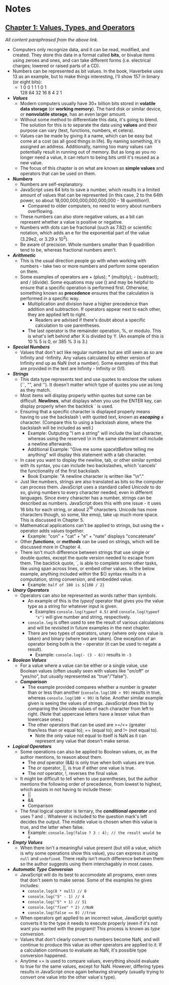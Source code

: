 # Notes

## [Chapter 1: Values, Types, and Operators](https://eloquentjavascript.net/3rd_edition/01_values.html)

*All content paraphrased from the above link.*

- Computers only recognize data, and it can be read, modified, and created. They store this data in a format called **bits**, or bivalue items using zeroes and ones, and can take different forms (i.e. electrical charges; lowered or raised parts of a CD).
- Numbers can be represented as bit values. In the book, Haverbeke uses 13 as an example, but to make things interesting, I'll show 157 in binary (or eight bits):
  -   1  0  0  1  1  1  0  1\
    128 64 32 16  8  4  2  1
- ***Values***
  - Modern computers usually have 30+ billion bits stored in **volatile data storage** (or **working memory**). The hard disk or similar device, or **nonvolatile storage**, has an even larger amount.
  - Without some method to differentiate this data, it's going to blend. The solution for this is to separate the data using **values** and their purpose can vary (text, functions, numbers, et cetera).
  - Values can be made by giving it a name, which can be easy but come at a cost (as all good things in life). By naming something, it's assigned an address. Additionally, naming too many values can potentially result in running out of memory. But as long as you no longer need a value, it can return to being bits until it's reused as a new value.
  - The focus of this chapter is on what are known as **simple values** and operators that can be used on them.
- ***Numbers***
  - Numbers are self-explanatory.
  - JavaScript uses 64 bits to save a number, which results in a limited amount of values that can be represented (in this case, 2 to the 64th power, so about 18,000,000,000,000,000,000 - 18 quintillion!). 
    - Compared to older computers, no need to worry about numbers overflowing.
  - These numbers can also store negative values, as a bit can represent whether a value is positive or negative.
  - Numbers with dots can be fractional (such as 7.82) or scientific notation, which adds an e for the exponential part of the value (3.29e2, or 3.29 x $10^2$).
  - Be aware of precision. Whole numbers smaller than 9 quadrillion tend to be, whereas fractional numbers aren't.
- ***Arithmetic***
  - This is the usual direction people go with when working with numbers - take two or more numbers and perform some operation on them.
  - Some examples of operators are + (plus); * (multiply); - (subtract); and / (divide). Some equations may use () and may be helpful to ensure that a specific operation is performed first. Otherwise, something known as **precedence** ensures that the calculation is performed in a specific way.
    - Multiplication and division have a higher precedence than addition and subtraction. If operators appear next to each other, they are applied left to right.
      - Readers are advised if there's doubt about a specific calculation to use parentheses.
    - The last operator is the remainder operation, %, or modulo. This is what's left behind after X is divided by Y. (An example of this is 10 % 5 is 0, or 385 % 3 is 3.)
- ***Special Numbers***
  - Values that don't act like regular numbers but are still seen as so are Infinity and -Infinity. Any values calculated by either version of Infinity end up as NaN (not a number). Some examples of this that are provided in the text are Infinity - Infinity or 0/0.
- ***Strings***
  - This data type represents text and use quotes to enclose the values (``, "", and ''). It doesn't matter which type of quotes you use as long as they match.
  - Most items will display properly within quotes but some can be difficult. **Newlines**, what displays when you use the ENTER key, can display properly when the backtick ` is used.
  - Ensuring that a specific character is displayed properly means having to use the backslash \ with quoted text, known as ***escaping*** a character. (Compare this to using a backslash alone, where the backslash will be included as well.)
    - Example: Outputing "I am a string\" will include the last character, whereas using the reserved \n in the same statement will include a newline afterwards.
    - Additional Example: "Give me some space\tBefore telling me anything" will display this statement with a tab character.
  - In case you want to display the newline, tab, or other similar symbol with its syntax, you can include two backslashes, which 'cancels' the functionality of the first backslash.
    - Book Example: "A newline character is written like \"\\n\"."
  - Just like numbers, strings are also translated as bits so the computer can process them. JavaScript uses a standard called *Unicode* to do so, giving numbers to every character needed, even in different languages. Since every character has a number, strings can be described as numbers. JavaScript does this with one issue - it uses 16 bits for each string, or about 2<sup>16</sup> characters. Unicode has more characters though, so some, like emoji, take up much more space. This is discussed in Chapter 5.
  - Mathematical applications can't be applied to strings, but using the + operator adds values together.
    - Example: "con" + "cat" + "e" + "nate" displays "concatenate"
  - Other ***functions***, or ***methods*** can be used on strings, which will be discussed more in Chapter 4.
  - There isn't much difference between strings that use single or double quotes, except the quote version needed to escape from them. The backtick quote, `, is able to complete some other tasks, like using span across lines, or embed other values. In the below example, anything included within the ${} syntax results in a computation, string conversion, and embedded value.
    - Example: `half of 100 is ${100 / 2}`
- ***Unary Operators***
  - Operators can also be represented as words rather than symbols.
    - An example of this is the *typeof* operator that gives you the value type as a string for whatever input is given.
      - Examples `console.log(typeof 4.5)` and `console.log(typeof "x")` will give number and string, respectively.
    - `console.log` is often used to see the result of various calculations and will be revisited in future examples in the next chapter.
    - There are two types of operators, unary (where only one value is taken) and binary (where two are taken). One exception of an operator being both is the - operator (it can be used to negate a result).
      - Example: `console.log(- (3 - 6))` results in `-3`
- ***Boolean Values***
  - For a value where a value can be either or a single value, use Boolean values (often usually seen with values like "on/off" or "yes/no", but usually represented as "true"/"false").
  - ***Comparison***
    - The example provided compares whether a number is greater than or less than another (`console.log(100 > 99)` results in true, whereas `console.log(100 < 99)` is false. Another similar example given is seeing the values of strings. JavaScript does this by comparing the Unicode values of each character from left to right. (Note that uppercase letters have a lesser value than lowercase ones.)
    - The other operators that can be used are >=/<= (greater than/less than or equal to); == (equal to); and != (not equal to).
      - Note the only value not equal to itself is NaN as it can represent any value that doesn't make sense.
- ***Logical Operators***
  - Some operations can also be applied to Boolean values, or, as the author mentions, to reason about them.
    - The *and* operator (&&) is only true when both values are true.
    - The *or* operator, ||, is true if either one value is true.
    - The *not* operator, !, reverses the final value.
  - It might be difficult to tell when to use parentheses, but the author mentions the following order of precedence, from lowest to highest, which assists in not having to include these:
    - ||
    - &&
    - Comparison
  - The final logical operator is ternary, the ***conditional operator*** and uses ? and :. Whatever is included to the question mark's left decides the output. The middle value is chosen when this value is true, and the latter when false.
    - Example: `console.log(false ? 3 : 4); // the result would be 4` 
- ***Empty Values***
  - When there isn't a meaningful value present (but still a value, which is why some operations show this value), you can express it using `null` and `undefined`. There really isn't much difference between them so the author suggests using them interchagably in most cases.
- ***Automatic Type Conversion***
  - JavaScript will do its best to accomodate all programs, even ones that don't seem to make sense. Some of the examples he gives includes:
    - `console.log(8 * null) // 0`
    - `console.log("5" - 1) // 4`
    - `console.log("5" + 1) // 51`
    - `console.log("five" * 2) //NaN`
    - `console.log(false == 0) //true`
  - When operators get applied to an incorrect value, JavaScript quietly converts it to the type it needs to execute properly (even if it's not want you wanted with the program)! This process is known as *type conversion*.
  - Values that don't clearly convert to numbers become NaN, and will continue to produce this value as other operators are applied to it. If a calculation continues to evaluate as NaN, it's possible type conversion happened.
  - Anytime == is used to compare values, everything should evaluate to true for the same values, except for NaN. However, differing types results in JavaScript once again behaving strangely (usually trying to convert one value into the other value's type).
